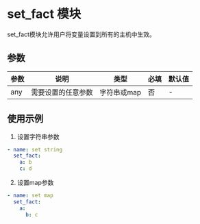 # set_fact 模块

set_fact模块允许用户将变量设置到所有的主机中生效。

## 参数

| 参数 | 说明 | 类型 | 必填 | 默认值 |
|------|------|------|------|-------|
| any | 需要设置的任意参数 | 字符串或map | 否 | - |

## 使用示例

1. 设置字符串参数
```yaml
- name: set string
  set_fact:
    a: b
    c: d
```

2. 设置map参数
```yaml
- name: set map
  set_fact:
    a: 
      b: c
```
